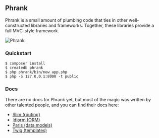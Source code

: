 ## Phrank

Phrank is a small amount of plumbing code that ties in other
well-constructed libraries and frameworks. Together, these libraries
provide a full MVC-style framework.

![Phrank](http://1.bp.blogspot.com/_kHpAP39uhMw/S7oqr8fNCnI/AAAAAAAAB0E/kwjXM6lArH4/s400/thoughtfulfrank.jpg)

### Quickstart

    $ composer install
    $ createdb phrank
    $ php phrank/bin/new_app.php
    $ php -S 127.0.0.1:8000 -t public

### Docs

There are no docs for Phrank yet, but most of the magic was written
by other talented people, and you can find their docs here:

  - [Slim (routing)](http://docs.slimframework.com)
  - [Idiorm (ORM)](http://idiorm.readthedocs.org/en/latest/)
  - [Paris (data models)](http://paris.readthedocs.org/en/latest/)
  - [Twig (templates)](http://twig.sensiolabs.org/documentation)

